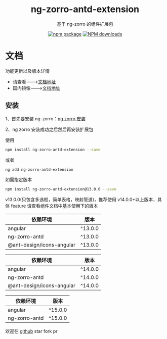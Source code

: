 <h1 align="center">
ng-zorro-antd-extension
</h1>

<div align="center">

基于 ng-zorro 的组件扩展包

[![npm package](https://img.shields.io/npm/v/ng-zorro-antd-extension.svg?style=flat-square)](https://www.npmjs.org/package/ng-zorro-antd-extension)
[![NPM downloads](http://img.shields.io/npm/dm/ng-zorro-antd-extension.svg?style=flat-square)](https://npmjs.org/package/ng-zorro-antd-extension)

</div>

# 文档

功能更新以及版本详情

- 请查看--->[文档地址](https://enochgao.github.io/ng-zorro-antd-extension/)
- 国内镜像--->[文档地址](http://enochgao.gitee.io/ng-zorro-antd-extension/)

## 安装

1、首先要安装 ng-zorro：[ng zorro 安装](https://ng.ant.design/docs/getting-started/zh)

2、ng zorro 安装成功之后然后再安装扩展包

使用

```bash
npm install ng-zorro-antd-extension --save
```

或者

```bash
ng add ng-zorro-antd-extension
```

如需指定版本

```bash
npm install ng-zorro-antd-extension@13.0.0 --save
```

v13.0.0(只包含多选框，简单表格，映射管道)，推荐使用 v14.0.0+以上版本，具体 feature 请查看组件文档中基本使用下的版本

| 依赖环境                  | 版本    |
| ------------------------- | ------- |
| angular                   | ^13.0.0 |
| ng-zorro-antd             | ^13.0.0 |
| @ant-design/icons-angular | ^13.0.0 |

| 依赖环境                  | 版本    |
| ------------------------- | ------- |
| angular                   | ^14.0.0 |
| ng-zorro-antd             | ^14.0.0 |
| @ant-design/icons-angular | ^14.0.0 |

| 依赖环境      | 版本    |
| ------------- | ------- |
| angular       | ^15.0.0 |
| ng-zorro-antd | ^15.0.0 |

欢迎在 [github](https://github.com/EnochGao/ng-zorro-antd-extension) star fork pr
